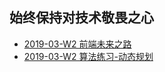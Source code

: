 ## 始终保持对技术敬畏之心

* [2019-03-W2 前端未来之路](/2019-03-W2.md)
* [2019-03-W2 算法练习-动态规划](/asserts/algorithm/dynamic_programming.md)
